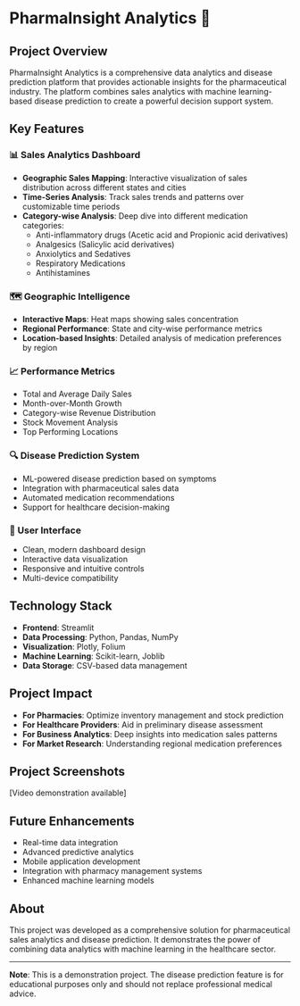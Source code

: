 # PharmaInsight Analytics 🏥

## Project Overview
PharmaInsight Analytics is a comprehensive data analytics and disease prediction platform that provides actionable insights for the pharmaceutical industry. The platform combines sales analytics with machine learning-based disease prediction to create a powerful decision support system.

## Key Features

### 📊 Sales Analytics Dashboard
- **Geographic Sales Mapping**: Interactive visualization of sales distribution across different states and cities
- **Time-Series Analysis**: Track sales trends and patterns over customizable time periods
- **Category-wise Analysis**: Deep dive into different medication categories:
  - Anti-inflammatory drugs (Acetic acid and Propionic acid derivatives)
  - Analgesics (Salicylic acid derivatives)
  - Anxiolytics and Sedatives
  - Respiratory Medications
  - Antihistamines

### 🗺️ Geographic Intelligence
- **Interactive Maps**: Heat maps showing sales concentration
- **Regional Performance**: State and city-wise performance metrics
- **Location-based Insights**: Detailed analysis of medication preferences by region

### 📈 Performance Metrics
- Total and Average Daily Sales
- Month-over-Month Growth
- Category-wise Revenue Distribution
- Stock Movement Analysis
- Top Performing Locations

### 🔍 Disease Prediction System
- ML-powered disease prediction based on symptoms
- Integration with pharmaceutical sales data
- Automated medication recommendations
- Support for healthcare decision-making

### 📱 User Interface
- Clean, modern dashboard design
- Interactive data visualization
- Responsive and intuitive controls
- Multi-device compatibility

## Technology Stack
- **Frontend**: Streamlit
- **Data Processing**: Python, Pandas, NumPy
- **Visualization**: Plotly, Folium
- **Machine Learning**: Scikit-learn, Joblib
- **Data Storage**: CSV-based data management

## Project Impact
- **For Pharmacies**: Optimize inventory management and stock prediction
- **For Healthcare Providers**: Aid in preliminary disease assessment
- **For Business Analytics**: Deep insights into medication sales patterns
- **For Market Research**: Understanding regional medication preferences

## Project Screenshots
[Video demonstration available]

## Future Enhancements
- Real-time data integration
- Advanced predictive analytics
- Mobile application development
- Integration with pharmacy management systems
- Enhanced machine learning models

## About
This project was developed as a comprehensive solution for pharmaceutical sales analytics and disease prediction. It demonstrates the power of combining data analytics with machine learning in the healthcare sector.

---
**Note**: This is a demonstration project. The disease prediction feature is for educational purposes only and should not replace professional medical advice.
